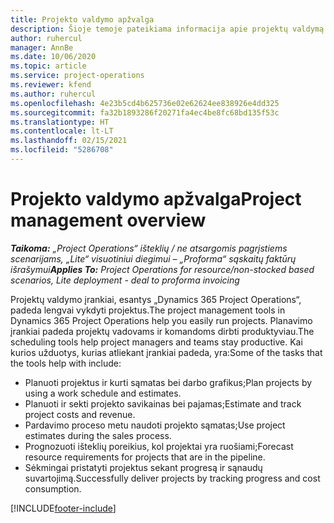 ```yaml
---
title: Projekto valdymo apžvalga
description: Šioje temoje pateikiama informacija apie projektų valdymą programoje „Dynamics 365 Project Operations“.
author: ruhercul
manager: AnnBe
ms.date: 10/06/2020
ms.topic: article
ms.service: project-operations
ms.reviewer: kfend
ms.author: ruhercul
ms.openlocfilehash: 4e23b5cd4b625736e02e62624ee838926e4dd325
ms.sourcegitcommit: fa32b1893286f20271fa4ec4be8fc68bd135f53c
ms.translationtype: HT
ms.contentlocale: lt-LT
ms.lasthandoff: 02/15/2021
ms.locfileid: "5286708"
---
```

# <a name="project-management-overview"></a><span data-ttu-id="ea183-103">Projekto valdymo apžvalga</span><span class="sxs-lookup"><span data-stu-id="ea183-103">Project management overview</span></span>

<span data-ttu-id="ea183-104">_**Taikoma:** „Project Operations“ išteklių / ne atsargomis pagrįstiems scenarijams, „Lite“ visuotiniui diegimui – „Proforma“ sąskaitų faktūrų išrašymui_</span><span class="sxs-lookup"><span data-stu-id="ea183-104">_**Applies To:** Project Operations for resource/non-stocked based scenarios, Lite deployment - deal to proforma invoicing_</span></span>

<span data-ttu-id="ea183-105">Projektų valdymo įrankiai, esantys „Dynamics 365 Project Operations“, padeda lengvai vykdyti projektus.</span><span class="sxs-lookup"><span data-stu-id="ea183-105">The project management tools in Dynamics 365 Project Operations help you easily run projects.</span></span> <span data-ttu-id="ea183-106">Planavimo įrankiai padeda projektų vadovams ir komandoms dirbti produktyviau.</span><span class="sxs-lookup"><span data-stu-id="ea183-106">The scheduling tools help project managers and teams stay productive.</span></span> <span data-ttu-id="ea183-107">Kai kurios užduotys, kurias atliekant įrankiai padeda, yra:</span><span class="sxs-lookup"><span data-stu-id="ea183-107">Some of the tasks that the tools help with include:</span></span>

- <span data-ttu-id="ea183-108">Planuoti projektus ir kurti sąmatas bei darbo grafikus;</span><span class="sxs-lookup"><span data-stu-id="ea183-108">Plan projects by using a work schedule and estimates.</span></span>
- <span data-ttu-id="ea183-109">Planuoti ir sekti projekto savikainas bei pajamas;</span><span class="sxs-lookup"><span data-stu-id="ea183-109">Estimate and track project costs and revenue.</span></span>
- <span data-ttu-id="ea183-110">Pardavimo proceso metu naudoti projekto sąmatas;</span><span class="sxs-lookup"><span data-stu-id="ea183-110">Use project estimates during the sales process.</span></span>
- <span data-ttu-id="ea183-111">Prognozuoti išteklių poreikius, kol projektai yra ruošiami;</span><span class="sxs-lookup"><span data-stu-id="ea183-111">Forecast resource requirements for projects that are in the pipeline.</span></span>
- <span data-ttu-id="ea183-112">Sėkmingai pristatyti projektus sekant progresą ir sąnaudų suvartojimą.</span><span class="sxs-lookup"><span data-stu-id="ea183-112">Successfully deliver projects by tracking progress and cost consumption.</span></span>


[!INCLUDE[footer-include](../includes/footer-banner.md)]